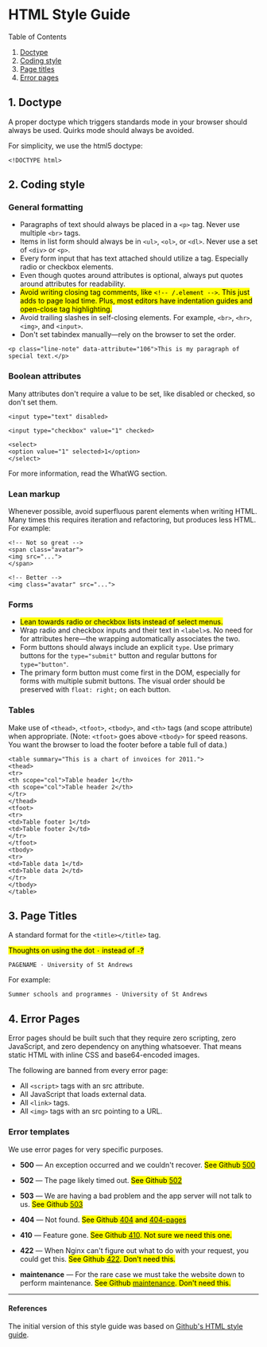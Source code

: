 # HTML Style Guide

Table of Contents

1. [Doctype](#doctype)
2. [Coding style](#codingstyle)
3. [Page titles](#pagetitles)
4. [Error pages](#errorpages)



## 1. Doctype <a name="doctype"></a>

A proper doctype which triggers standards mode in your browser should always be used. Quirks mode should always be avoided.

For simplicity, we use the html5 doctype:

```
<!DOCTYPE html>
```

## 2. Coding style <a name="codingstyle"></a>

### General formatting


* Paragraphs of text should always be placed in a `<p>` tag. Never use multiple `<br>` tags.
* Items in list form should always be in `<ul>`, `<ol>`, or `<dl>`. Never use a set of `<div>` or `<p>`.
* Every form input that has text attached should utilize a <label> tag. Especially radio or checkbox elements.
* Even though quotes around attributes is optional, always put quotes around attributes for readability.
* <mark>Avoid writing closing tag comments, like `<!-- /.element -->`. This just adds to page load time. Plus, most editors have indentation guides and open-close tag highlighting.</mark>
* Avoid trailing slashes in self-closing elements. For example, `<br>`, `<hr>`, `<img>`, and `<input>`.
* Don't set tabindex manually—rely on the browser to set the order.

```
<p class="line-note" data-attribute="106">This is my paragraph of special text.</p>
```

### Boolean attributes

Many attributes don't require a value to be set, like disabled or checked, so don't set them.

```
<input type="text" disabled>

<input type="checkbox" value="1" checked>

<select>
<option value="1" selected>1</option>
</select>
```

For more information, read the WhatWG section.

### Lean markup

Whenever possible, avoid superfluous parent elements when writing HTML. Many times this requires iteration and refactoring, but produces less HTML. For example:

```
<!-- Not so great -->
<span class="avatar">
<img src="...">
</span>

<!-- Better -->
<img class="avatar" src="...">
```

### Forms

* <mark>Lean towards radio or checkbox lists instead of select menus.</mark>
* Wrap radio and checkbox inputs and their text in `<label>`s. No need for for attributes here—the wrapping automatically associates the two.
* Form buttons should always include an explicit `type`. Use primary buttons for the `type="submit"` button and regular buttons for `type="button"`.
* The primary form button must come first in the DOM, especially for forms with multiple submit buttons. The visual order should be preserved with `float: right;` on each button.

### Tables

Make use of `<thead>`, `<tfoot>`, `<tbody>`, and `<th>` tags (and scope attribute) when appropriate. (Note: `<tfoot>` goes above `<tbody>` for speed reasons. You want the browser to load the footer before a table full of data.)

```
<table summary="This is a chart of invoices for 2011.">
<thead>
<tr>
<th scope="col">Table header 1</th>
<th scope="col">Table header 2</th>
</tr>
</thead>
<tfoot>
<tr>
<td>Table footer 1</td>
<td>Table footer 2</td>
</tr>
</tfoot>
<tbody>
<tr>
<td>Table data 1</td>
<td>Table data 2</td>
</tr>
</tbody>
</table>
```

## 3. Page Titles <a name="pagetitles"></a>

A standard format for the `<title></title>` tag.

<mark>Thoughts on using the dot `·` instead of `-`?</mark>

```
PAGENAME · University of St Andrews
```

For example:

```
Summer schools and programmes - University of St Andrews
```

## 4. Error Pages <a name="errorpages"></a>

Error pages should be built such that they require zero scripting, zero JavaScript, and zero dependency on anything whatsoever. That means static HTML with inline CSS and base64-encoded images.

The following are banned from every error page:

* All `<script>` tags with an src attribute.
* All JavaScript that loads external data.
* All `<link>` tags.
* All `<img>` tags with an src pointing to a URL.

### Error templates

We use error pages for very specific purposes.


* **500** — An exception occurred and we couldn't recover.
<mark>See Github [500](https://github.com/500.html)</mark>

* **502** — The page likely timed out.
<mark>See Github [502](https://github.com/502.html)</mark>

* **503** — We are having a bad problem and the app server will not talk to us.
<mark>See Github [503](https://github.com/503.html)</mark>

* **404** — Not found.
<mark>See Github [404](https://github.com/404.html) and [404-pages](https://github.com/404-pages.html)</mark>

* **410** — Feature gone.
<mark>See Github [410](https://github.com/410.html). Not sure we need this one.</mark>

* **422** — When Nginx can't figure out what to do with your request, you could get this.
<mark>See Github [422](https://github.com/422.html). Don't need this.</mark>

* **maintenance** — For the rare case we must take the website down to perform maintenance. <mark>See Github [maintenance](https://github.com/maintenance.html). Don't need this.</mark>




---

#### References

The initial version of this style guide was based on [Github's HTML style guide](https://github.com/styleguide/templates).
